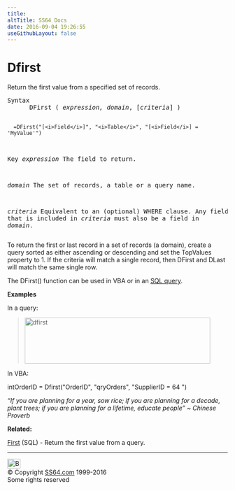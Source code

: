 ```yaml
---
title:
altTitle: SS64 Docs
date: 2016-09-04 19:26:55
useGithubLayout: false
---
```

<!-- #BeginLibraryItem "/Library/head_access.lbi" --><!-- #EndLibraryItem --><h1>Dfirst</h1>
<p>  Return the first value from a specified set of records.</p>
<pre>Syntax
      DFirst ( <i>expression, domain</i>, [<i>criteria</i>] )

      =DFirst("[<i>Field</i>]", "<i>Table</i>", "[<i>Field</i>] = 'MyValue'")

Key
   <i>expression</i> The field to return.

   <i>domain</i>     The set of records, a table or a query name.

   <i>criteria</i>   Equivalent to an (optional) WHERE clause.
              Any field that is included in <i>criteria</i> must
              also be a field in <i>domain</i>.
</pre>
<p>To return the first or last record in a set of records (a domain), create a query sorted as either ascending or descending and set the TopValues property to 1. If the criteria will match a single record, then DFirst and DLast will match the same single row.</p>
<p>The DFirst() function can be used in VBA or in an <a href="syntax-functions.html">SQL query</a>.</p>
<p><b>Examples</b></p>
<p>In a query:</p>
<blockquote>
<p><img src="dfirst.png" width="424" height="105" alt="dfirst"></p>
</blockquote>
<p>In VBA:</p>
<p class="code">intOrderID = Dfirst("OrderID", "qryOrders", "SupplierID = 64 ")</p>
<p class="quote"><i>“If you are planning for a year, sow rice; if you are planning for a decade, plant trees; if you are planning for a lifetime, educate people” ~ Chinese Proverb</i></p>
<p><b>Related:</b></p>
<p><a href="first.html">First</a> (SQL) - Return the first value from a query.</p><!-- #BeginLibraryItem "/Library/foot_access.lbi" --><p>
<!-- access -->

<hr>
<div id="bl" class="footer"><a href="dfirst.html#"><img src="../images/top.png" width="30" height="22" alt="Back to the Top"></a></div>
<div id="br" class="footer, tagline">© Copyright <a href="http://ss64.com/">SS64.com</a> 1999-2016<br>
Some rights reserved</div><!-- #EndLibraryItem -->

